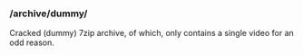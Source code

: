 ### /archive/dummy/
Cracked (dummy) 7zip archive, of which, only contains a single video for an odd reason.
